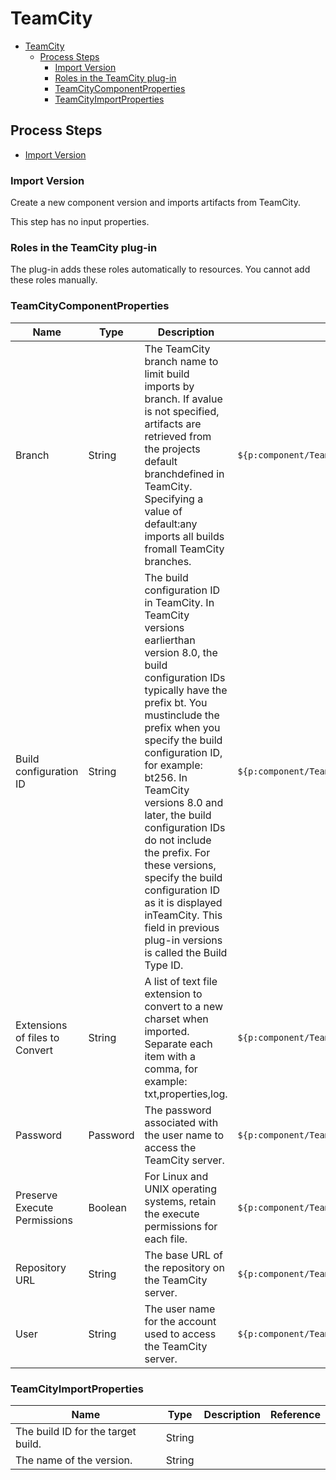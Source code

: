 
# TeamCity

- [TeamCity](#teamcity)
  - [Process Steps](#process-steps)
    - [Import Version](#import-version)
    - [Roles in the TeamCity plug-in](#roles-in-the-teamcity-plug-in)
    - [TeamCityComponentProperties](#teamcitycomponentproperties)
    - [TeamCityImportProperties](#teamcityimportproperties)

## Process Steps

- [Import Version](#import-version)

### Import Version

Create a new component version and imports artifacts from TeamCity.

This step has no input properties.

### Roles in the TeamCity plug-in

The plug-in adds these roles automatically to resources. You cannot add these roles manually.

### TeamCityComponentProperties

| Name | Type | Description | Property Reference |
| --- | --- | --- | --- |
| Branch | String | The TeamCity branch name to limit build imports by branch. If avalue is not specified, artifacts are retrieved from the projects default branchdefined in TeamCity. Specifying a value of default:any imports all builds fromall TeamCity branches. | ``${p:component/TeamCityComponentProperties/branch}`` |
| Build configuration ID | String | The build configuration ID in TeamCity. In TeamCity versions earlierthan version 8.0, the build configuration IDs typically have the prefix bt. You mustinclude the prefix when you specify the build configuration ID, for example: bt256. In TeamCity versions 8.0 and later, the build configuration IDs do not include the prefix. For these versions, specify the build configuration ID as it is displayed inTeamCity. This field in previous plug-in versions is called the Build Type ID. | ``${p:component/TeamCityComponentProperties/buildType}`` |
| Extensions of files to Convert | String | A list of text file extension to convert to a new charset when imported. Separate each item with a comma, for example: txt,properties,log. | ``${p:component/TeamCityComponentProperties/extensions}`` |
| Password | Password | The password associated with the user name to access the TeamCity server. | ``${p:component/TeamCityComponentProperties/password}`` |
| Preserve Execute Permissions | Boolean | For Linux and UNIX operating systems, retain the execute permissions for each file. | ``${p:component/TeamCityComponentProperties/saveFileExecuteBits}`` |
| Repository URL | String | The base URL of the repository on the TeamCity server. | ``${p:component/TeamCityComponentProperties/repoUrl}`` |
| User | String | The user name for the account used to access the TeamCity server. | ``${p:component/TeamCityComponentProperties/user}`` |

### TeamCityImportProperties

| Name | Type | Description | Reference |
| --- | --- | --- | --- |
| The build ID for the target build. | String |  |  |
| The name of the version. | String |  |  |
